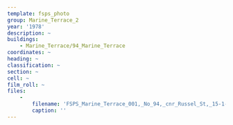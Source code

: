 ```yaml
---
template: fsps_photo
group: Marine_Terrace_2
year: '1978'
description: ~
buildings:
    - Marine_Terrace/94_Marine_Terrace
coordinates: ~
heading: ~
classification: ~
section: ~
cell: ~
film_roll: ~
files:
    -
        filename: 'FSPS_Marine_Terrace_001,_No_94,_cnr_Russel_St,_15-1-A,_1978.png'
        caption: ''
---
```

